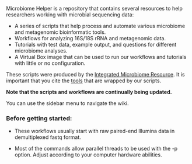 Microbiome Helper is a repository that contains several resources to help researchers working with microbial sequencing data: 
* A series of scripts that help process and automate various microbiome and metagenomic bioinformatic tools. 
* Workflows for analyzing 16S/18S rRNA and metagenomic data. 
* Tutorials with test data, example output, and questions for different microbiome analyses.
* A Virtual Box image that can be used to run our workflows and tutorials with little or no configuration.

These scripts were produced by the [Integrated Microbiome Resource](http://cgeb-imr.ca/index.html). It is important that you cite the [tools](https://github.com/mlangill/microbiome_helper/wiki/Requirements) that are wrapped by our scripts.

**Note that the scripts and workflows are continually being updated.**

You can use the sidebar menu to navigate the wiki.

### Before getting started:

* These workflows usually start with raw paired-end Illumina data in demultiplexed fastq format.

* Most of the commands allow parallel threads to be used with the -p option. Adjust according to your computer hardware abilities.
